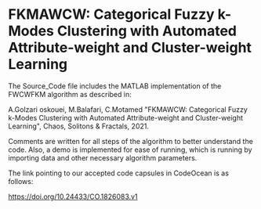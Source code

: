 # FKMAWCW: Categorical Fuzzy k-Modes Clustering with Automated Attribute-weight and Cluster-weight Learning

The Source_Code file includes the MATLAB implementation of the FWCWFKM algorithm as described in:

A.Golzari oskouei, M.Balafari, C.Motamed "FKMAWCW: Categorical Fuzzy k-Modes Clustering with Automated Attribute-weight and Cluster-weight Learning", Chaos, Solitons & Fractals, 2021.

Comments are written for all steps of the algorithm to better understand the code. Also, a demo is implemented for ease of running, which is running by importing data and other necessary algorithm parameters.

The link pointing to our accepted code capsules in CodeOcean is as follows:

https://doi.org/10.24433/CO.1826083.v1
